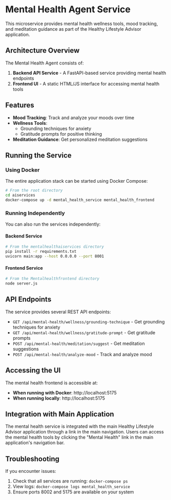 # Mental Health Agent Service

This microservice provides mental health wellness tools, mood tracking, and meditation guidance as part of the Healthy Lifestyle Advisor application.

## Architecture Overview

The Mental Health Agent consists of:

1. **Backend API Service** - A FastAPI-based service providing mental health endpoints
2. **Frontend UI** - A static HTML/JS interface for accessing mental health tools

## Features

- **Mood Tracking**: Track and analyze your moods over time
- **Wellness Tools**:
  - Grounding techniques for anxiety
  - Gratitude prompts for positive thinking
- **Meditation Guidance**: Get personalized meditation suggestions

## Running the Service

### Using Docker

The entire application stack can be started using Docker Compose:

```bash
# From the root directory
cd aiservices
docker-compose up -d mental_health_service mental_health_frontend
```

### Running Independently

You can also run the services independently:

#### Backend Service

```bash
# From the mentalhealthaiservices directory
pip install -r requirements.txt
uvicorn main:app --host 0.0.0.0 --port 8001
```

#### Frontend Service

```bash
# From the Mentalhealthfrontend directory
node server.js
```

## API Endpoints

The service provides several REST API endpoints:

- `GET /api/mental-health/wellness/grounding-technique` - Get grounding techniques for anxiety
- `GET /api/mental-health/wellness/gratitude-prompt` - Get gratitude prompts
- `POST /api/mental-health/meditation/suggest` - Get meditation suggestions
- `POST /api/mental-health/analyze-mood` - Track and analyze mood

## Accessing the UI

The mental health frontend is accessible at:

- **When running with Docker**: http://localhost:5175
- **When running locally**: http://localhost:5175

## Integration with Main Application

The mental health service is integrated with the main Healthy Lifestyle Advisor application through a link in the main navigation. Users can access the mental health tools by clicking the "Mental Health" link in the main application's navigation bar.

## Troubleshooting

If you encounter issues:

1. Check that all services are running: `docker-compose ps`
2. View logs: `docker-compose logs mental_health_service`
3. Ensure ports 8002 and 5175 are available on your system
